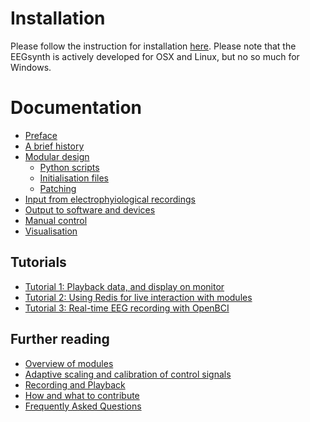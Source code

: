 # Installation

Please follow the instruction for installation [here](installation.md). Please note that the EEGsynth
is actively developed for OSX and Linux, but no so much for Windows.

# Documentation
* [Preface](preface.md)
* [A brief history](history.md)
* [Modular design](design.md)
  * [Python scripts](scripts.md)
  * [Initialisation files](inifile.md)
  * [Patching](patching.md)
* [Input from electrophyiological recordings](input.md)
* [Output to software and devices](output.md)
* [Manual control](manual_control.md)
* [Visualisation](visualisation.md)

## Tutorials
* [Tutorial 1: Playback data, and display on monitor](tutorial1.md)
* [Tutorial 2: Using Redis for live interaction with modules](tutorial2.md)
* [Tutorial 3: Real-time EEG recording with OpenBCI](tutorial3.md)

## Further reading
* [Overview of modules](module-overview.md)
* [Adaptive scaling and calibration of control signals](calibration.md)
* [Recording and Playback](recording.md)
* [How and what to contribute](contribute.md)
* [Frequently Asked Questions](faq.md)
